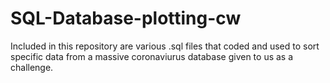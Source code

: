 # SQL-Database-plotting-cw

Included in this repository are various .sql files that coded and used to sort specific data from a massive coronaviurus database given to us as a challenge.
